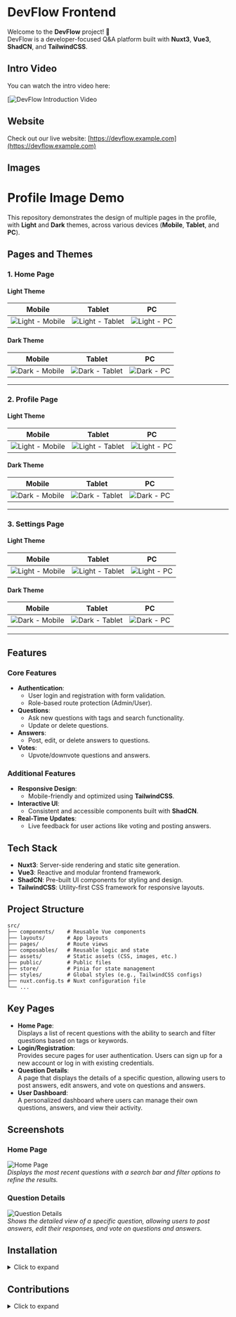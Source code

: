 # DevFlow Frontend  

Welcome to the **DevFlow** project! 🚀  
DevFlow is a developer-focused Q&A platform built with **Nuxt3**, **Vue3**, **ShadCN**, and **TailwindCSS**.  

## Intro Video  

You can watch the intro video here:

[![DevFlow Introduction Video](https://www.youtube.com/watch?v=kyQDnO-ckz0)

## Website  

Check out our live website: [https://devflow.example.com](https://devflow.example.com)  


## Images
# Profile Image Demo  

This repository demonstrates the design of multiple pages in the profile, with **Light** and **Dark** themes, across various devices (**Mobile**, **Tablet**, and **PC**).  

## Pages and Themes  

### 1. **Home Page**  

#### Light Theme  
| Mobile                          | Tablet                          | PC                              |  
|---------------------------------|----------------------------------|---------------------------------|  
| ![Light - Mobile](https://img.freepik.com/free-vector/gradient-ui-ux-elements-collection_79603-1923.jpg) | ![Light - Tablet](https://img.freepik.com/free-vector/gradient-ui-ux-elements-collection_79603-1923.jpg) | ![Light - PC](https://img.freepik.com/free-vector/gradient-ui-ux-elements-collection_79603-1923.jpg) |  

#### Dark Theme  
| Mobile                          | Tablet                          | PC                              |  
|---------------------------------|----------------------------------|---------------------------------|  
| ![Dark - Mobile](images/home/dark/mobile.png) | ![Dark - Tablet](images/home/dark/tablet.png) | ![Dark - PC](images/home/dark/pc.png) |  

---

### 2. **Profile Page**  

#### Light Theme  
| Mobile                          | Tablet                          | PC                              |  
|---------------------------------|----------------------------------|---------------------------------|  
| ![Light - Mobile](images/profile/light/mobile.png) | ![Light - Tablet](images/profile/light/tablet.png) | ![Light - PC](images/profile/light/pc.png) |  

#### Dark Theme  
| Mobile                          | Tablet                          | PC                              |  
|---------------------------------|----------------------------------|---------------------------------|  
| ![Dark - Mobile](images/profile/dark/mobile.png) | ![Dark - Tablet](images/profile/dark/tablet.png) | ![Dark - PC](images/profile/dark/pc.png) |  

---

### 3. **Settings Page**  

#### Light Theme  
| Mobile                          | Tablet                          | PC                              |  
|---------------------------------|----------------------------------|---------------------------------|  
| ![Light - Mobile](images/settings/light/mobile.png) | ![Light - Tablet](images/settings/light/tablet.png) | ![Light - PC](images/settings/light/pc.png) |  

#### Dark Theme  
| Mobile                          | Tablet                          | PC                              |  
|---------------------------------|----------------------------------|---------------------------------|  
| ![Dark - Mobile](images/settings/dark/mobile.png) | ![Dark - Tablet](images/settings/dark/tablet.png) | ![Dark - PC](images/settings/dark/pc.png) |  

---

## Features  

### Core Features  
- **Authentication**:  
  - User login and registration with form validation.  
  - Role-based route protection (Admin/User).  
- **Questions**:  
  - Ask new questions with tags and search functionality.  
  - Update or delete questions.  
- **Answers**:  
  - Post, edit, or delete answers to questions.  
- **Votes**:  
  - Upvote/downvote questions and answers.  

### Additional Features  
- **Responsive Design**:  
  - Mobile-friendly and optimized using **TailwindCSS**.  
- **Interactive UI**:  
  - Consistent and accessible components built with **ShadCN**.  
- **Real-Time Updates**:  
  - Live feedback for user actions like voting and posting answers.

## Tech Stack  

- **Nuxt3**: Server-side rendering and static site generation.  
- **Vue3**: Reactive and modular frontend framework.  
- **ShadCN**: Pre-built UI components for styling and design.  
- **TailwindCSS**: Utility-first CSS framework for responsive layouts.  

## Project Structure  
    src/  
    ├── components/    # Reusable Vue components  
    ├── layouts/       # App layouts  
    ├── pages/         # Route views  
    ├── composables/   # Reusable logic and state  
    ├── assets/        # Static assets (CSS, images, etc.)  
    ├── public/        # Public files  
    ├── store/         # Pinia for state management  
    ├── styles/        # Global styles (e.g., TailwindCSS configs)  
    ├── nuxt.config.ts # Nuxt configuration file  
    └── ...  

## Key Pages  
- **Home Page**:  
  Displays a list of recent questions with the ability to search and filter questions based on tags or keywords.
- **Login/Registration**:  
  Provides secure pages for user authentication. Users can sign up for a new account or log in with existing credentials.
- **Question Details**:  
  A page that displays the details of a specific question, allowing users to post answers, edit answers, and vote on questions and answers.
- **User Dashboard**:  
  A personalized dashboard where users can manage their own questions, answers, and view their activity.

## Screenshots  

### Home Page  
![Home Page](assets/images/home-page.png)  
*Displays the most recent questions with a search bar and filter options to refine the results.*

### Question Details  
![Question Details](assets/images/question-details.png)  
*Shows the detailed view of a specific question, allowing users to post answers, edit their responses, and vote on questions and answers.*


## Installation  

<details>
  <summary>Click to expand</summary>

  ### Prerequisites  
  - **Node.js**: v18+  

  ### Steps  

  1. **Clone the Repository**  
     ```bash  
     git clone https://github.com/username/devflow-frontend.git  
     cd devflow-frontend  
     ```  

  2. **Install Dependencies**  
     ```bash  
     npm install  
     ```  

  3. **Configure Environment Variables**  
     Create a `.env` file in the root directory with the following content:  
     ```plaintext  
     API_BASE_URL=http://localhost:3000  
     ```  

  4. **Start Development Server**  
     ```bash  
     npm run dev  
     ```  

     The application will run at `http://localhost:3000`.  

</details>

## Contributions  
<details>
  <summary>Click to expand</summary>
  
  We welcome contributions to the project! If you'd like to contribute, follow the steps below:

  1. **Fork the repository**  
     - Click the "Fork" button in the top-right corner of the repository page to create a personal copy.

  2. **Create a new branch**  
     - Create a new branch for your feature or bug fix:  
       ```bash  
       git checkout -b feature/your-feature-name  
       ```

  3. **Commit your changes**  
     - Make your changes and commit them:  
       ```bash  
       git commit -m "Description of your changes"  
       ```

  4. **Push to your fork**  
     - Push your changes to your forked repository:  
       ```bash  
       git push origin feature/your-feature-name  
       ```

  5. **Submit a pull request**  
     - Go to the repository on GitHub and submit a pull request for review.

  We appreciate your contributions and feedback!

</details>










